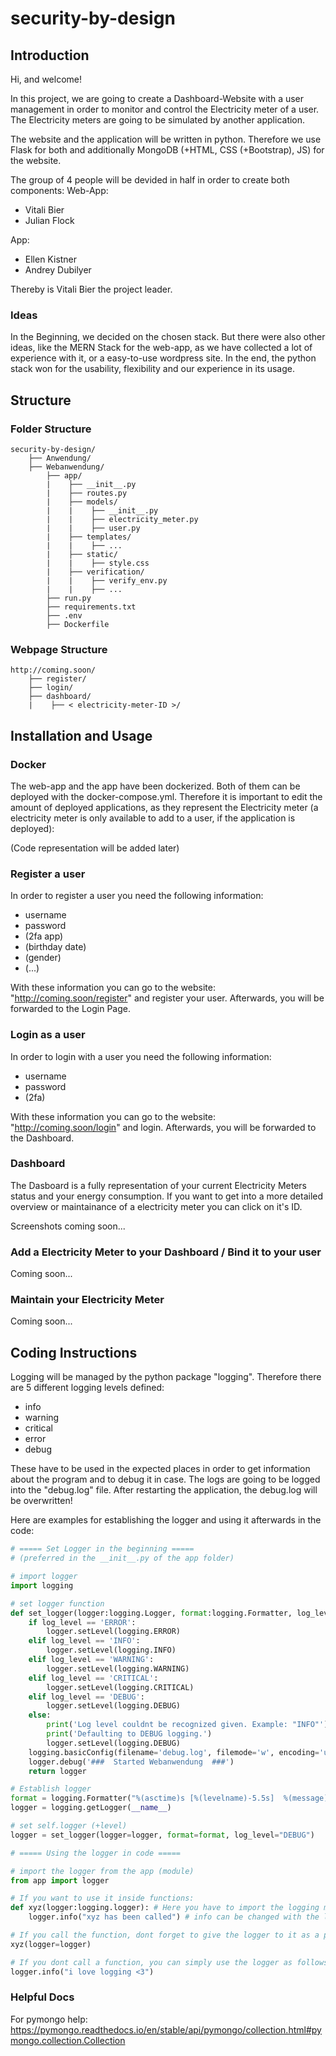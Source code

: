 # security-by-design

## Introduction
Hi, and welcome!

In this project, we are going to create a Dashboard-Website with a user management in order to monitor and control the Electricity meter of a user. The Electricity meters are going to be simulated by another application.

The website and the application will be written in python. Therefore we use Flask for both and additionally MongoDB (+HTML, CSS (+Bootstrap), JS) for the website.

The group of 4 people will be devided in half in order to create both components:
Web-App:
- Vitali Bier
- Julian Flock

App:
- Ellen Kistner
- Andrey Dubilyer

Thereby is Vitali Bier the project leader.

### Ideas
In the Beginning, we decided on the chosen stack. But there were also other ideas, like the MERN Stack for the web-app, as we have collected a lot of experience with it, or a easy-to-use wordpress site. In the end, the python stack won for the usability, flexibility and our experience in its usage.

## Structure
### Folder Structure
```
security-by-design/
    ├── Anwendung/
    ├── Webanwendung/
        ├── app/
        |    ├── __init__.py
        |    ├── routes.py
        |    ├── models/
        |    |    ├── __init__.py
        |    |    ├── electricity_meter.py
        |    |    ├── user.py
        |    ├── templates/
        |    |    ├── ...
        |    ├── static/
        |    |    ├── style.css
        |    ├── verification/
        |    |    ├── verify_env.py
        |    |    ├── ...
        ├── run.py
        ├── requirements.txt
        ├── .env
        ├── Dockerfile
```

### Webpage Structure
```
http://coming.soon/
    ├── register/
    ├── login/
    ├── dashboard/
    |    ├── < electricity-meter-ID >/
```

## Installation and Usage
### Docker
The web-app and the app have been dockerized. Both of them can be deployed with the docker-compose.yml. Therefore it is important to edit the amount of deployed applications, as they represent the Electricity meter (a electricity meter is only available to add to a user, if the application is deployed):

(Code representation will be added later)

### Register a user
In order to register a user you need the following information:
- username
- password
- (2fa app)
- (birthday date)
- (gender)
- (...)

With these information you can go to the website: "http://coming.soon/register" and register your user. Afterwards, you will be forwarded to the Login Page.

### Login as a user
In order to login with a user you need the following information:
- username
- password
- (2fa)

With these information you can go to the website: "http://coming.soon/login" and login. Afterwards, you will be forwarded to the Dashboard.

### Dashboard
The Dasboard is a fully representation of your current Electricity Meters status and your energy consumption. If you want to get into a more detailed overview or maintainance of a electricity meter you can click on it's ID.

Screenshots coming soon...

### Add a Electricity Meter to your Dashboard / Bind it to your user
Coming soon...

### Maintain your Electricity Meter
Coming soon...

## Coding Instructions
Logging will be managed by the python package "logging". Therefore there are 5 different logging levels defined:
- info
- warning
- critical
- error
- debug

These have to be used in the expected places in order to get information about the program and to debug it in case. The logs are going to be logged into the "debug.log" file. After restarting the application, the debug.log will be overwritten!

Here are examples for establishing the logger and using it afterwards in the code:

```python
# ===== Set Logger in the beginning =====
# (preferred in the __init__.py of the app folder)

# import logger
import logging

# set logger function
def set_logger(logger:logging.Logger, format:logging.Formatter, log_level:str="DEBUG") -> logging.Logger:
    if log_level == 'ERROR':
        logger.setLevel(logging.ERROR)
    elif log_level == 'INFO':
        logger.setLevel(logging.INFO)
    elif log_level == 'WARNING':
        logger.setLevel(logging.WARNING)
    elif log_level == 'CRITICAL':
        logger.setLevel(logging.CRITICAL)
    elif log_level == 'DEBUG':
        logger.setLevel(logging.DEBUG)
    else:
        print('Log level couldnt be recognized given. Example: "INFO"')
        print('Defaulting to DEBUG logging.')
        logger.setLevel(logging.DEBUG)
    logging.basicConfig(filename='debug.log', filemode='w', encoding='utf-8', level=logger.level)
    logger.debug('###  Started Webanwendung  ###')
    return logger

# Establish logger
format = logging.Formatter("%(asctime)s [%(levelname)-5.5s]  %(message)s \n")
logger = logging.getLogger(__name__)

# set self.logger (+level)
logger = set_logger(logger=logger, format=format, log_level="DEBUG")
```

```python
# ===== Using the logger in code =====

# import the logger from the app (module)
from app import logger

# If you want to use it inside functions:
def xyz(logger:logging.logger): # Here you have to import the logging module as well
    logger.info("xyz has been called") # info can be changed with the logging levels, mentioned above

# If you call the function, dont forget to give the logger to it as a parameter
xyz(logger=logger)

# If you dont call a function, you can simply use the logger as follows:
logger.info("i love logging <3")
```



### Helpful Docs
For pymongo help:
https://pymongo.readthedocs.io/en/stable/api/pymongo/collection.html#pymongo.collection.Collection